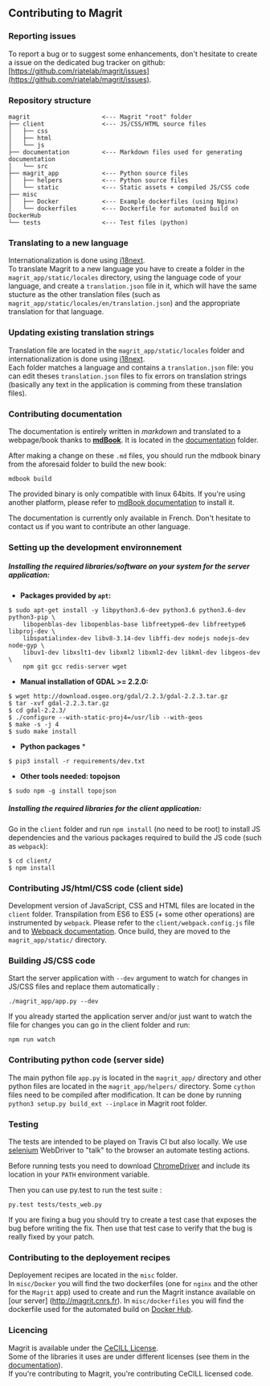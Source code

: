 ## Contributing to Magrit

### Reporting issues

To report a bug or to suggest some enhancements, don't hesitate to create a issue on the dedicated bug tracker on github: [https://github.com/riatelab/magrit/issues](https://github.com/riatelab/magrit/issues).

### Repository structure

```
magrit                    <--- Magrit "root" folder
├── client                <--- JS/CSS/HTML source files
│   ├── css
│   ├── html
│   └── js
├── documentation         <--- Markdown files used for generating documentation
│   └── src
├── magrit_app            <--- Python source files
│   ├── helpers           <--- Python source files
│   └── static            <--- Static assets + compiled JS/CSS code
├── misc            
│   ├── Docker            <--- Example dockerfiles (using Nginx)
│   └── dockerfiles       <--- Dockerfile for automated build on DockerHub
└── tests                 <--- Test files (python)
```


### Translating to a new language

Internationalization is done using [i18next](https://www.i18next.com/).  
To translate Magrit to a new language you have to create a folder in the `magrit_app/static/locales` directory, using the language code of your language, and create a `translation.json` file in it, which will have the same stucture as the other translation files (such as `magrit_app/static/locales/en/translation.json`) and the appropriate translation for that language.


### Updating existing translation strings

Translation file are located in the `magrit_app/static/locales` folder and internationalization is done using [i18next](https://www.i18next.com/).  
Each folder matches a language and contains a `translation.json` file: you can edit theses `translation.json` files to fix errors on translation strings (basically any text in the application is comming from these translation files).

### Contributing documentation

The documentation is entirely written in *markdown* and translated to a webpage/book thanks to [**mdBook**](https://github.com/rust-lang-nursery/mdBook). It is located in the [documentation](https://github.com/riatelab/magrit/tree/master/documentation/) folder.  

After making a change on these `.md` files, you should run the mdbook binary from the aforesaid folder to build the new book:
```
mdbook build
```
The provided binary is only compatible with linux 64bits. If you're using another platform, please refer to [mdBook documentation](https://github.com/rust-lang-nursery/mdBook#installation) to install it.

The documentation is currently only available in French. Don't hesitate to contact us if you want to contribute an other language.

### Setting up the development environnement


##### Installing the required libraries/software on your system for the server application:
* **Packages provided by `apt`:**
```
$ sudo apt-get install -y libpython3.6-dev python3.6 python3.6-dev python3-pip \
    libopenblas-dev libopenblas-base libfreetype6-dev libfreetype6 libproj-dev \
    libspatialindex-dev libv8-3.14-dev libffi-dev nodejs nodejs-dev node-gyp \
    libuv1-dev libxslt1-dev libxml2 libxml2-dev libkml-dev libgeos-dev \
    npm git gcc redis-server wget
```

* **Manual installation of GDAL >= 2.2.0:**
```
$ wget http://download.osgeo.org/gdal/2.2.3/gdal-2.2.3.tar.gz
$ tar -xvf gdal-2.2.3.tar.gz
$ cd gdal-2.2.3/
$ ./configure --with-static-proj4=/usr/lib --with-geos
$ make -s -j 4
$ sudo make install
```

* **Python packages** *
```
$ pip3 install -r requirements/dev.txt
```

* **Other tools needed: topojson**
```
$ sudo npm -g install topojson
```

##### Installing the required libraries for the client application:
Go in the `client` folder and run `npm install` (no need to be root) to install JS dependencies and the various packages required to build the JS code (such as `webpack`):  
```
$ cd client/
$ npm install
```


### Contributing JS/html/CSS code (client side)

Development version of JavaScript, CSS and HTML files are located in the `client` folder.
Transpilation from ES6 to ES5 (+ some other operations) are instrumented by `webpack`. Please refer to the `client/webpack.config.js` file and to [Webpack documentation](https://webpack.js.org/configuration/).
Once build, they are moved to the `magrit_app/static/` directory.


### Building JS/CSS code

Start the server application with `--dev` argument to watch for changes in JS/CSS files and replace them automatically :
```
./magrit_app/app.py --dev
```

If you already started the application server and/or just want to watch the file for changes you can go in the client folder
and run:
```
npm run watch
```

### Contributing python code (server side)

The main python file `app.py` is located in the `magrit_app/` directory and other python files are located in the `magrit_app/helpers/` directory.
Some `cython` files need to be compiled after modification. It can be done by running
`python3 setup.py build_ext --inplace` in Magrit root folder.

### Testing

The tests are intended to be played on Travis CI but also locally. We use [selenium](https://www.seleniumhq.org/) WebDriver to "talk" to the browser an automate testing actions.

Before running tests you need to download [ChromeDriver](http://chromedriver.chromium.org/downloads) and include its location in your `PATH` environment variable.

Then you can use py.test to run the test suite :

```
py.test tests/tests_web.py
```

If you are fixing a bug you should try to create a test case that exposes the bug before writing the fix. Then use that test case to verify that the bug is really fixed by your patch. 


### Contributing to the deployement recipes

Deployement recipes are located in the `misc` folder.  
In `misc/Docker` you will find the two dockerfiles (one for `nginx` and the other for the `Magrit` app) used to create and run the Magrit instance available on [our server] (http://magrit.cnrs.fr).
In `misc/dockerfiles` you will find the dockerfile used for the automated build on [Docker Hub](https://hub.docker.com/r/magrit/magrit/).


### Licencing

Magrit is available under the [CeCILL License](www.cecill.info).  
Some of the libraries it uses are under different licenses (see them in the [documentation](http://magrit.cnrs.fr/static/book/licenses_fr.html)).  
If you're contributing to Magrit, you're contributing CeCILL licensed code.  
